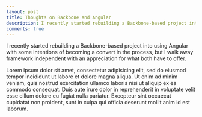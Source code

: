```yaml
---
layout: post
title: Thoughts on Backbone and Angular
description: I recently started rebuilding a Backbone-based project into using Angular with some intentions of becoming a convert in the process, but I walk away framework independent with an appreciation for what both have to offer.
comments: true
---
```


<p>I recently started rebuilding a Backbone-based project into using Angular with some intentions of becoming a convert in the process, but I walk away framework independent with an appreciation for what both have to offer.</p>

Lorem ipsum dolor sit amet,  consectetur adipisicing elit,  sed do eiusmod tempor incididunt ut labore et dolore magna aliqua. Ut enim ad minim veniam,  quis nostrud exercitation ullamco laboris nisi ut aliquip ex ea commodo consequat. Duis aute irure dolor in reprehenderit in voluptate velit esse cillum dolore eu fugiat nulla pariatur. Excepteur sint occaecat cupidatat non proident,  sunt in culpa qui officia deserunt mollit anim id est laborum.
